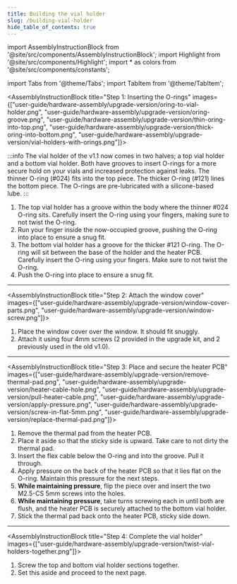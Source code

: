 ```yaml
---
title: Building the vial holder
slug: /building-vial-holder
hide_table_of_contents: true
---
```


import AssemblyInstructionBlock from '@site/src/components/AssemblyInstructionBlock';
import Highlight from '@site/src/components/Highlight';
import * as colors from '@site/src/components/constants';

import Tabs from '@theme/Tabs';
import TabItem from '@theme/TabItem';

<AssemblyInstructionBlock title="Step 1: Inserting the O-rings" images={["user-guide/hardware-assembly/upgrade-version/oring-to-vial-holder.png", "user-guide/hardware-assembly/upgrade-version/oring-groove.png", "user-guide/hardware-assembly/upgrade-version/thin-oring-into-top.png", "user-guide/hardware-assembly/upgrade-version/thick-oring-into-bottom.png",
"user-guide/hardware-assembly/upgrade-version/vial-holders-with-orings.png"]}>

:::info
The vial holder of the v1.1 now comes in two halves; a top vial holder and a bottom vial holder. Both have grooves to insert O-rings for a more secure hold on your vials and increased protection against leaks. The <Highlight color={colors.magenta}>thinner O-ring (#024)</Highlight> fits into the top piece. The <Highlight color={colors.orange}>thicker O-ring (#121)</Highlight> lines the bottom piece. The O-rings are pre-lubricated with a silicone-based lube.
:::

1. The top vial holder has <Highlight color={colors.blue}>a groove within the body</Highlight> where the <Highlight color={colors.magenta}>thinner #024 O-ring</Highlight> sits. Carefully insert the O-ring using your fingers, making sure to not twist the O-ring.
2. Run your finger inside the now-occupied groove, pushing the O-ring into place to ensure a snug fit.
3. The bottom vial holder has a groove for the <Highlight color={colors.orange}>thicker #121 O-ring</Highlight>. The O-ring will sit between the base of the holder and the heater PCB. Carefully insert the O-ring using your fingers. Make sure to not twist the O-ring.
4. Push the O-ring into place to ensure a snug fit. 

</AssemblyInstructionBlock>

-------

<AssemblyInstructionBlock title="Step 2: Attach the window cover" images={["user-guide/hardware-assembly/upgrade-version/window-cover-parts.png", "user-guide/hardware-assembly/upgrade-version/window-screw.png"]}>

1. Place the window cover over the window. It should fit snuggly.
2. Attach it using four <Highlight color={colors.red}>4mm screws</Highlight> (2 provided in the upgrade kit, and 2 previously used in the old v1.0).

</AssemblyInstructionBlock>

-------

<AssemblyInstructionBlock title="Step 3: Place and secure the heater PCB" images={["user-guide/hardware-assembly/upgrade-version/remove-thermal-pad.png", "user-guide/hardware-assembly/upgrade-version/heater-cable-hole.png", "user-guide/hardware-assembly/upgrade-version/pull-heater-cable.png", "user-guide/hardware-assembly/upgrade-version/apply-pressure.png", "user-guide/hardware-assembly/upgrade-version/screw-in-flat-5mm.png", "user-guide/hardware-assembly/upgrade-version/replace-thermal-pad.png"]}>

1. Remove the thermal pad from the heater PCB. 
2. Place it aside so that the sticky side is upward. Take care to not dirty the thermal pad. 
3. Insert the flex cable <Highlight color={colors.red}>below the O-ring and into the groove</Highlight>. Pull it through. 
4. <Highlight color={colors.magenta}>Apply pressure</Highlight> on the back of the heater PCB so that it lies flat on the O-ring. Maintain this pressure for the next steps.
5. **While maintaining pressure**, flip the piece over and insert the two <Highlight color={colors.green}>M2.5-CS 5mm screws</Highlight> into the holes.
6. **While maintaining pressure**, take turns screwing each in until both are flush, and the heater PCB is securely attached to the bottom vial holder.
7. Stick the thermal pad back onto the heater PCB, sticky side down.

</AssemblyInstructionBlock>

-------

<AssemblyInstructionBlock title="Step 4: Complete the vial holder" images={["user-guide/hardware-assembly/upgrade-version/twist-vial-holders-together.png"]}>

1. Screw the top and bottom vial holder sections together.
2. Set this aside and proceed to the next page. 

</AssemblyInstructionBlock>